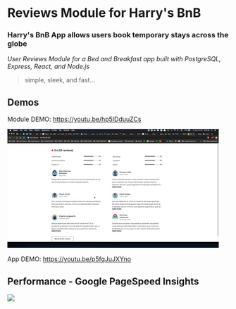# Reviews Module for Harry's BnB 
### Harry's BnB App allows users book temporary stays across the globe
*User Reviews Module for a Bed and Breakfast app built with PostgreSQL, Express, React, and Node.js*

> simple, sleek, and fast...

## Demos 

Module DEMO: https://youtu.be/hp5IDduuZCs

![](HARRYBNB_REVIEWS_DEMO.gif)

App DEMO: https://youtu.be/p5fqJuJXYno


## Performance - Google PageSpeed Insights
![](https://i.imgur.com/QaQ4tsp.png)
